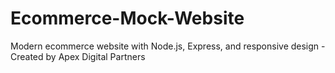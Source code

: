 # Ecommerce-Mock-Website
Modern ecommerce website with Node.js, Express, and responsive design - Created by Apex Digital Partners
